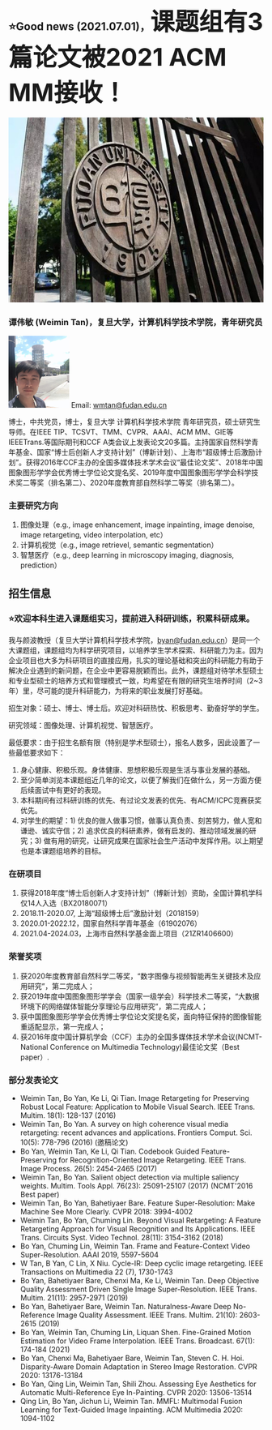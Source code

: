 
##  ⭐Good news (2021.07.01)，<font size=15>**课题组有3篇论文被2021 ACM MM接收！**</font>
<img width="600" height="365" src="https://github.com/mintanwei/mintanwei.github.io/blob/main/fd.jpg"/>     
<br/>


### 谭伟敏 (Weimin Tan)，复旦大学，计算机科学技术学院，青年研究员
<img width="120" height="142" src="https://github.com/mintanwei/mintanwei.github.io/blob/main/wmtan.jpg"/>  Email: wmtan@fudan.edu.cn

博士，中共党员，博士，复旦大学 计算机科学技术学院 青年研究员，硕士研究生导师。在IEEE TIP、TCSVT、TMM、CVPR、AAAI、ACM MM、GIE等IEEETrans.等国际期刊和CCF A类会议上发表论文20多篇。主持国家自然科学青年基金、国家“博士后创新人才支持计划”（博新计划）、上海市“超级博士后激励计划”。获得2016年CCF主办的全国多媒体技术学术会议“最佳论文奖”、2018年中国图象图形学学会优秀博士学位论文提名奖、2019年度中国图象图形学学会科学技术奖二等奖（排名第二）、2020年度教育部自然科学二等奖（排名第二）。

### 主要研究方向
1. 图像处理（e.g., image enhancement, image inpainting, image denoise, image retargeting, video interpolation, etc）
2. 计算机视觉（e.g., image retrievel, semantic segmentation）
3. 智慧医疗（e.g., deep learning in microscopy imaging, diagnosis, prediction）

## 招生信息

###  ⭐欢迎本科生进入课题组实习，提前进入科研训练，积累科研成果。

我与颜波教授（复旦大学计算机科学技术学院，byan@fudan.edu.cn）是同一个大课题组，课题组均为科学研究项目，以培养学生学术探索、科研能力为主。因为企业项目也大多为科研项目的直接应用，扎实的理论基础和突出的科研能力有助于解决企业遇到的新问题，在企业中更容易脱颖而出。此外，课题组对待学术型硕士和专业型硕士的培养方式和管理模式一致，均希望在有限的研究生培养时间（2~3年）里，尽可能的提升科研能力，为将来的职业发展打好基础。

招生对象：硕士、博士、博士后。欢迎对科研热忱、积极思考、勤奋好学的学生。

研究领域：图像处理、计算机视觉、智慧医疗。

最低要求：由于招生名额有限（特别是学术型硕士），报名人数多，因此设置了一些最低要求如下：

1. 身心健康、积极乐观。身体健康、思想积极乐观是生活与事业发展的基础。
2. 至少简单浏览本课题组近几年的论文，以便了解我们在做什么，另一方面方便后续面试中有更好的表现。
3. 本科期间有过科研训练的优先、有过论文发表的优先、有ACM/ICPC竞赛获奖优先。
4. 对学生的期望：1) 优良的做人做事习惯，做事认真负责、刻苦努力，做人宽和谦逊、诚实守信；2) 追求优良的科研素养，做有启发的、推动领域发展的研究；3) 做有用的研究，让研究成果在国家社会生产活动中发挥作用。以上期望也是本课题组培养的目标。


### 在研项目
1. 获得2018年度“博士后创新人才支持计划”（博新计划）资助，全国计算机学科仅14人入选（BX20180071）
2. 2018.11-2020.07, 上海“超级博士后”激励计划（2018159）
3. 2020.01-2022.12，国家自然科学青年基金（61902076）
4. 2021.04-2024.03，上海市自然科学基金面上项目（21ZR1406600）

### 荣誉奖项
1. 获2020年度教育部自然科学二等奖，“数字图像与视频智能再生关键技术及应用研究”，第二完成人；
2. 获2019年度中国图象图形学学会（国家一级学会）科学技术二等奖，“大数据环境下的网络媒体智能分享理论与应用研究”，第二完成人；
3. 获中国图象图形学学会优秀博士学位论文奖提名奖，面向特征保持的图像智能重适配显示，第一完成人；
4. 获2016年度中国计算机学会（CCF）主办的全国多媒体技术学术会议(NCMT-National Conference on Multimedia Technology)最佳论文奖（Best paper）.

### 部分发表论文
* Weimin Tan, Bo Yan, Ke Li, Qi Tian. Image Retargeting for Preserving Robust Local Feature: Application to Mobile Visual Search. IEEE Trans. Multim. 18(1): 128-137 (2016)
* Weimin Tan, Bo Yan. A survey on high coherence visual media retargeting: recent advances and applications. Frontiers Comput. Sci. 10(5): 778-796 (2016) (邀稿论文)
* Bo Yan, Weimin Tan, Ke Li, Qi Tian. Codebook Guided Feature-Preserving for Recognition-Oriented Image Retargeting. IEEE Trans. Image Process. 26(5): 2454-2465 (2017)
* Weimin Tan, Bo Yan. Salient object detection via multiple saliency weights. Multim. Tools Appl. 76(23): 25091-25107 (2017) (NCMT'2016 Best paper)
* Weimin Tan, Bo Yan, Bahetiyaer Bare. Feature Super-Resolution: Make Machine See More Clearly. CVPR 2018: 3994-4002
* Weimin Tan, Bo Yan, Chuming Lin. Beyond Visual Retargeting: A Feature Retargeting Approach for Visual Recognition and Its Applications. IEEE Trans. Circuits Syst. Video Technol. 28(11): 3154-3162 (2018)
* Bo Yan, Chuming Lin, Weimin Tan. Frame and Feature-Context Video Super-Resolution. AAAI 2019, 5597-5604
* W Tan, B Yan, C Lin, X Niu. Cycle-IR: Deep cyclic image retargeting. IEEE Transactions on Multimedia 22 (7), 1730-1743
* Bo Yan, Bahetiyaer Bare, Chenxi Ma, Ke Li, Weimin Tan. Deep Objective Quality Assessment Driven Single Image Super-Resolution. IEEE Trans. Multim. 21(11): 2957-2971 (2019)
* Bo Yan, Bahetiyaer Bare, Weimin Tan. Naturalness-Aware Deep No-Reference Image Quality Assessment. IEEE Trans. Multim. 21(10): 2603-2615 (2019)
* Bo Yan, Weimin Tan, Chuming Lin, Liquan Shen. Fine-Grained Motion Estimation for Video Frame Interpolation. IEEE Trans. Broadcast. 67(1): 174-184 (2021)
* Bo Yan, Chenxi Ma, Bahetiyaer Bare, Weimin Tan, Steven C. H. Hoi. Disparity-Aware Domain Adaptation in Stereo Image Restoration. CVPR 2020: 13176-13184
* Bo Yan, Qing Lin, Weimin Tan, Shili Zhou. Assessing Eye Aesthetics for Automatic Multi-Reference Eye In-Painting. CVPR 2020: 13506-13514
* Qing Lin, Bo Yan, Jichun Li, Weimin Tan. MMFL: Multimodal Fusion Learning for Text-Guided Image Inpainting. ACM Multimedia 2020: 1094-1102
